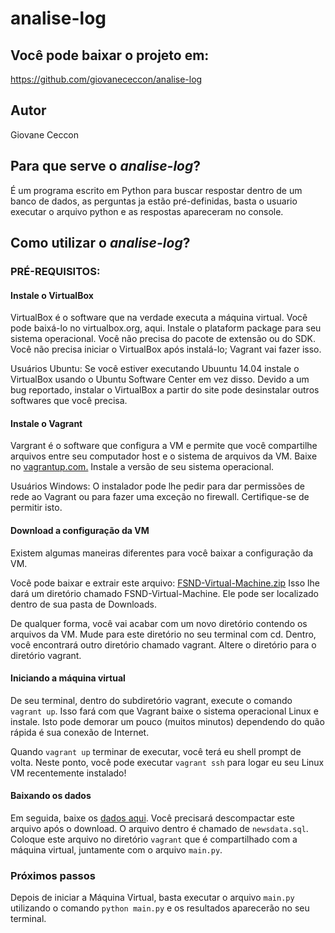 # analise-log

## Você pode baixar o projeto em:
https://github.com/giovanececcon/analise-log


## Autor
Giovane Ceccon

## Para que serve o *analise-log*?

É um programa escrito em Python para buscar respostar dentro de um banco de dados, as perguntas ja estão pré-definidas, 
basta o usuario executar o arquivo python e as respostas apareceram no console.

## Como utilizar o *analise-log*?

### PRÉ-REQUISITOS:

#### Instale o VirtualBox

VirtualBox é o software que na verdade executa a máquina virtual. Você pode baixá-lo no virtualbox.org, aqui. 
Instale o plataform package para seu sistema operacional. Você não precisa do pacote de extensão ou do SDK. 
Você não precisa iniciar o VirtualBox após instalá-lo; Vagrant vai fazer isso.

Usuários Ubuntu: Se você estiver executando Ubuuntu 14.04 instale o VirtualBox usando o Ubuntu Software Center em vez disso. 
Devido a um bug reportado, instalar o VirtualBox a partir do site pode desinstalar outros softwares que você precisa.

#### Instale o Vagrant
Vargrant é o software que configura a VM e permite que você compartilhe arquivos entre seu computador host e o sistema de arquivos da VM.
Baixe no [vagrantup.com.](https://www.vagrantup.com/downloads.html) Instale a versão de seu sistema operacional.

Usuários Windows: O instalador pode lhe pedir para dar permissões de rede ao Vagrant ou para fazer uma exceção no firewall. 
Certifique-se de permitir isto.

#### Download a configuração da VM

Existem algumas maneiras diferentes para você baixar a configuração da VM.

Você pode baixar e extrair este arquivo: [FSND-Virtual-Machine.zip](https://d17h27t6h515a5.cloudfront.net/topher/2017/June/5948287e_fsnd-virtual-machine/fsnd-virtual-machine.zip) Isso lhe dará um diretório chamado FSND-Virtual-Machine. 
Ele pode ser localizado dentro de sua pasta de Downloads.

De qualquer forma, você vai acabar com um novo diretório contendo os arquivos da VM. Mude para este diretório no seu terminal com cd. Dentro, você encontrará outro diretório chamado vagrant. Altere o diretório para o diretório vagrant.

#### Iniciando a máquina virtual

De seu terminal, dentro do subdiretório vagrant, execute o comando `vagrant up`. Isso fará com que Vagrant baixe o sistema operacional Linux e instale. Isto pode demorar um pouco (muitos minutos) dependendo do quão rápida é sua conexão de Internet.

Quando `vagrant up` terminar de executar, você terá eu shell prompt de volta. Neste ponto, você pode executar `vagrant ssh` para logar eu seu Linux VM recentemente instalado!

#### Baixando os dados
Em seguida, baixe os [dados aqui](https://d17h27t6h515a5.cloudfront.net/topher/2016/August/57b5f748_newsdata/newsdata.zip). Você precisará descompactar este arquivo após o download. O arquivo dentro é chamado de `newsdata.sql`. Coloque este arquivo no diretório `vagrant` que é compartilhado com a máquina virtual, juntamente com o arquivo `main.py`.

### Próximos passos

Depois de iniciar a Máquina Virtual, basta executar o arquivo `main.py` utilizando o comando `python main.py` e os resultados aparecerão no seu terminal.



